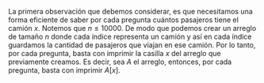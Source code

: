 La primera observación que debemos considerar, es que necesitamos una forma eficiente de saber por cada pregunta cuántos pasajeros tiene el camión $x$. Notemos que $n \leq 10000$.
De modo que podemos crear un arreglo de tamaño $n$ donde cada índice representa un camión y así en cada índice guardamos la cantidad de pasajeros que viajan en ese camión.
Por lo tanto, por cada pregunta, basta con imprimir la casilla $x$ del arreglo que previamente creamos. Es decir, sea $A$ el arreglo, entonces, por cada pregunta, basta con imprimir $A[x]$.
